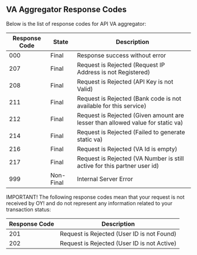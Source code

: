 ## VA Aggregator Response Codes

Below is the list of response codes for API VA aggregator:

Response Code | State | Description
---------- | ------- | -------
000 | Final | Response success without error
207 | Final | Request is Rejected (Request IP Address is not Registered)
208 | Final | Request is Rejected (API Key is not Valid)
211 | Final | Request is Rejected (Bank code is not available for this service)
212 | Final | Request is Rejected (Given amount are lesser than allowed value for static va)
214 | Final | Request is Rejected (Failed to generate static va)
216 | Final | Request is Rejected (VA Id is empty)
217 | Final | Request is Rejected (VA Number is still active for this partner user id)
999 | Non-Final | Internal Server Error

IMPORTANT! The following response codes mean that your request is not received by OY! and do not represent any information related to your transaction status:

Response Code | Description
---------- | -------
201 | Request is Rejected (User ID is not Found)
202 | Request is Rejected (User ID is not Active)
